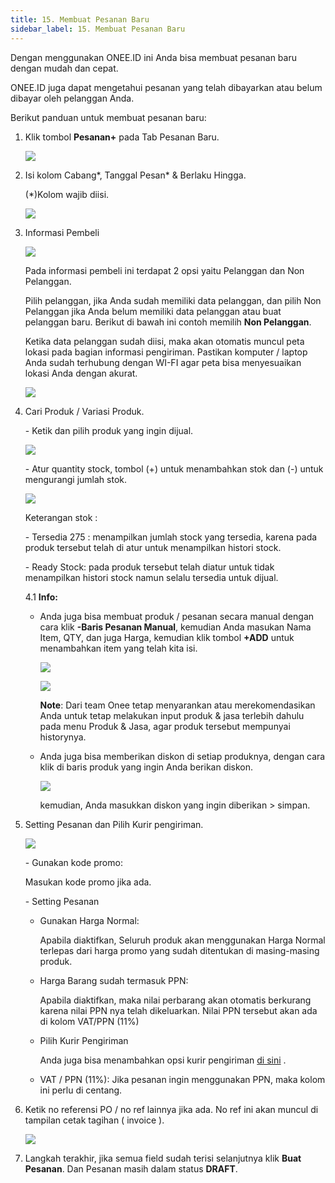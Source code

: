 ```yaml
---
title: 15. Membuat Pesanan Baru
sidebar_label: 15. Membuat Pesanan Baru
---
```

D﻿engan menggunakan ONEE.ID ini Anda bisa membuat pesanan baru dengan mudah dan cepat.

O﻿NEE.ID juga dapat mengetahui pesanan yang telah dibayarkan atau belum dibayar oleh pelanggan Anda. 

B﻿erikut panduan untuk membuat pesanan baru:

1. K﻿lik tombol **Pesanan+** pada Tab Pesanan Baru.

   ![](/img/15.-tombol-tambah-pesanan.png)
2. Isi kolom Cabang\*, Tanggal Pesan\* & Berlaku Hingga.

   (*)Kolom wajib diisi.

   ![](/img/15.1-daftar-pesanan-isi-kolom-cabang-dan-tanggal.png)
3. I﻿nformasi Pembeli

   ![](/img/15.2-daftar-pesanan-informasi-pembeli.png)

   P﻿ada informasi pembeli ini terdapat 2 opsi yaitu Pelanggan dan Non Pelanggan.

   P﻿ilih pelanggan, jika Anda sudah memiliki data pelanggan, dan pilih Non Pelanggan jika Anda belum memiliki data pelanggan atau buat pelanggan baru. Berikut di bawah ini contoh memilih **Non Pelanggan**.

   Ketika data pelanggan sudah diisi, maka akan otomatis muncul peta lokasi pada bagian informasi pengiriman.  Pastikan komputer / laptop Anda sudah terhubung dengan WI-FI agar peta bisa menyesuaikan lokasi Anda dengan akurat.

   ![](/img/15.-buat-pesanan_field-informasi-pembeli-pengiriman_update.png)
4. C﻿ari Produk / Variasi Produk.

   \- Ketik dan pilih produk yang ingin dijual.

   ![](/img/15.-update_cari-produk.png)

   \-﻿ Atur quantity stock, tombol (+) untuk menambahkan stok dan (-) untuk mengurangi jumlah stok.

   ![](/img/15.-atur-qty.png)

   K﻿eterangan stok : 

   \- Tersedia 275 : menampilkan jumlah stock yang tersedia, karena pada produk tersebut telah di atur untuk menampilkan histori stock. 

   \-﻿ Ready Stock: pada produk tersebut telah diatur untuk tidak menampilkan histori stock namun selalu tersedia untuk dijual.

   4﻿.1 **Info:**

   * Anda juga bisa membuat produk / pesanan secara manual dengan cara klik **\-Baris Pesanan Manual**, kemudian Anda masukan Nama Item, QTY, dan juga Harga, kemudian klik tombol **+ADD** untuk menambahkan item yang telah kita isi.

     ![](/img/15.-buat-pesanan-baris-pesanan-or-produk-manual-.png)

     ![](/img/15.-baris-produk-manual.png)

     **Note**: Dari team Onee tetap menyarankan atau merekomendasikan Anda untuk tetap melakukan input produk & jasa terlebih dahulu pada menu Produk & Jasa, agar produk tersebut mempunyai historynya.
   * A﻿nda juga bisa memberikan diskon di setiap produknya, dengan cara klik di baris produk yang ingin Anda berikan diskon. 

     ![](/img/15.-tambahkan-diskon-produk-perbaris.png)

     k﻿emudian, Anda masukkan diskon yang ingin diberikan > simpan.
5. S﻿etting Pesanan dan Pilih Kurir pengiriman.

   ![](/img/15.-buat-pesanan-setting-pesanan-pilih-kurir-pengiriman-_-ppn.png)

   \- Gunakan kode promo﻿:

     M﻿asukan kode promo jika ada.  

   \- S﻿etting Pesanan

   * G﻿unakan Harga Normal:

     Apabila diaktifkan, Seluruh produk akan menggunakan Harga Normal terlepas dari harga promo yang sudah ditentukan di masing-masing produk.
   * H﻿arga Barang sudah termasuk PPN:

     A﻿pabila diaktifkan, maka nilai perbarang akan otomatis berkurang karena nilai PPN nya telah dikeluarkan. Nilai PPN tersebut akan ada di kolom VAT/PPN (11%)
   * P﻿ilih Kurir Pengiriman

     A﻿nda juga bisa menambahkan opsi kurir pengiriman [di sini](https://onee.netlify.app/dashboard/integrasi-kurir-pengiriman) .
   * V﻿AT / PPN (11%): Jika pesanan ingin menggunakan PPN, maka kolom ini perlu di centang. 
6. K﻿etik no referensi PO / no ref lainnya jika ada. No ref ini akan muncul di tampilan cetak tagihan ( invoice ).

   ![](/img/15.-buat-pesanan-baris-note.png)
7. L﻿angkah terakhir, jika semua field sudah terisi selanjutnya klik **Buat Pesanan**. Dan Pesanan masih dalam status **DRAFT**.